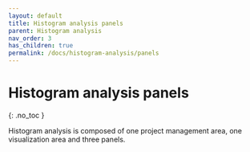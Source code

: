 ```yaml
---
layout: default
title: Histogram analysis panels
parent: Histogram analysis
nav_order: 3
has_children: true
permalink: /docs/histogram-analysis/panels
---
```


# Histogram analysis panels
{: .no_toc }

Histogram analysis is composed of one project management area, one visualization area and three panels.


